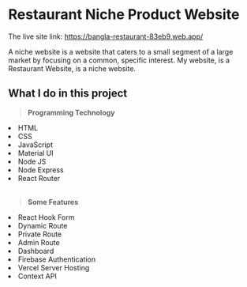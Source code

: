 # Restaurant Niche Product Website

The live site link: https://bangla-restaurant-83eb9.web.app/

A niche website is a website that caters to a small segment of a large market by focusing on a common, specific interest. My website, is a Restaurant Website, is a niche website.

## What I do in this project
<b><blockquote> Programming Technology</blockquote></b>
<li>HTML</li>
<li>CSS</li>
<li>JavaScript</li>
<li>Material UI</li>
<li>Node JS</li>
<li>Node Express</li>
<li>React Router</li>
<br/>
<b><blockquote> Some Features</blockquote></b>
<li>React Hook Form</li>
<li>Dynamic Route</li>
<li>Private Route</li>
<li>Admin Route</li>
<li>Dashboard</li>
<li>Firebase Authentication</li>
<li>Vercel Server Hosting</li>
<li>Context API</li>